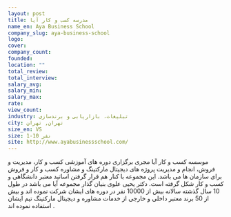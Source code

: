 ```yaml
---
layout: post
title: مدرسه کسب و کار آیا
name_en: Aya Business School
company_slug: aya-business-school
logo: 
cover: 
company_count:
founded:
location: ""
total_review: 
total_interview: 
salary_avg: 
salary_min: 
salary_max: 
rate: 
view_count: 
industry: تبلیغات، بازاریابی و برندسازی
city: تهران, تهران
size_en: VS
size: 1-10 نفر
site: http://www.ayabusinessschool.com/
---
```


موسسه کسب و کار آیا مجری برگزاری دوره های آموزشی کسب و کار، مدیریت و فروش، انجام و مدیریت پروژه های دیجیتال مارکتینگ و مشاوره کسب و کار و فروش برای سازمان ها می باشد. این مجموعه با کنار هم قرار گرفتن اساتید معتبر دانشگاهی و کسب و کار شکل گرفته است. دکتر یحیی علوی بنیان گذار مجموعه آیا می باشد در طول 10 سال گذشته سالانه بیش از 10000 نفر در دوره های ایشان شرکت نموده اند و بیش از 50 برند معتبر داخلی و خارجی از خدمات مشاوره و دیجیتال مارکتینگ تیم ایشان استفاده نموده اند .
